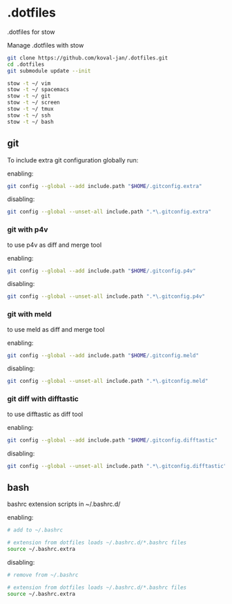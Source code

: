 # .dotfiles
.dotfiles for stow

Manage .dotfiles with stow

```sh
git clone https://github.com/koval-jan/.dotfiles.git
cd .dotfiles
git submodule update --init

stow -t ~/ vim
stow -t ~/ spacemacs
stow -t ~/ git
stow -t ~/ screen
stow -t ~/ tmux
stow -t ~/ ssh
stow -t ~/ bash
```

## git

To include extra git configuration globally run:

enabling:

```sh
git config --global --add include.path "$HOME/.gitconfig.extra"
```

disabling:

```sh
git config --global --unset-all include.path ".*\.gitconfig.extra"
```

### git with p4v

to use p4v as diff and merge tool

enabling:

```sh
git config --global --add include.path "$HOME/.gitconfig.p4v"
```

disabling:

```sh
git config --global --unset-all include.path ".*\.gitconfig.p4v"
```

### git with meld

to use meld as diff and merge tool

enabling:
```sh
git config --global --add include.path "$HOME/.gitconfig.meld"
```

disabling:

```sh
git config --global --unset-all include.path ".*\.gitconfig.meld"
```

### git diff with difftastic

to use difftastic as diff tool

enabling:
```sh
git config --global --add include.path "$HOME/.gitconfig.difftastic"
```

disabling:

```sh
git config --global --unset-all include.path ".*\.gitconfig.difftastic"
```


## bash

bashrc extension scripts in ~/.bashrc.d/

enabling:

```sh
# add to ~/.bashrc

# extension from dotfiles loads ~/.bashrc.d/*.bashrc files
source ~/.bashrc.extra
```


disabling:

```sh
# remove from ~/.bashrc

# extension from dotfiles loads ~/.bashrc.d/*.bashrc files
source ~/.bashrc.extra
```

